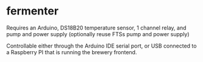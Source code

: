 # fermenter

Requires an Arduino, DS18B20 temperature sensor, 1 channel relay, and pump and power supply (optionally reuse FTSs pump and power supply)

Controllable either through the Arduino IDE serial port, or USB connected to a Raspberry PI that is running the brewery frontend.
